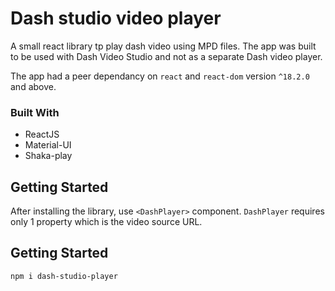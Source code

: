 # Dash studio video player 

A small react library tp play dash video using MPD files. The app was built to be used with Dash Video Studio and not as a separate Dash video player.


The app had a peer dependancy on `react` and `react-dom` version `^18.2.0` and above.


### Built With
* ReactJS
* Material-UI
* Shaka-play

## Getting Started
After installing the library, use `<DashPlayer>` component. `DashPlayer` requires only 1 property which is the video source URL. 

## Getting Started
```
npm i dash-studio-player
```